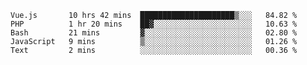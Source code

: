 <!--START_SECTION:waka-->

```text
Vue.js       10 hrs 42 mins  █████████████████████▒░░░   84.82 %
PHP          1 hr 20 mins    ██▓░░░░░░░░░░░░░░░░░░░░░░   10.63 %
Bash         21 mins         ▓░░░░░░░░░░░░░░░░░░░░░░░░   02.80 %
JavaScript   9 mins          ▒░░░░░░░░░░░░░░░░░░░░░░░░   01.26 %
Text         2 mins          ░░░░░░░░░░░░░░░░░░░░░░░░░   00.36 %
```

<!--END_SECTION:waka-->
